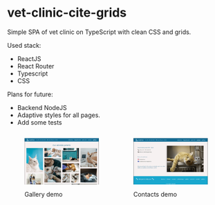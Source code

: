 # vet-clinic-cite-grids

Simple SPA of vet clinic on TypeScript with clean CSS and grids.

Used stack: 
 - ReactJS
 - React Router
 - Typescript
 - CSS

Plans for future: 
  - Backend NodeJS
  - Adaptive styles for all pages.
  - Add some tests


<div style="display:flex; justify-content:space-around;">
  <figure style="display: flex; flex-direction: column;">
    <img src="vet-clinic\public\images\gallery.png" width = 400 style="display: inline-block;"/>
    <p style="display:block;">Gallery demo</p>
  </figure>
  <figure style="display: flex; flex-direction: column;">
    <img src="vet-clinic\public\images\contacts.png" title="Contacts demo" width = 400 style="display: inline-block;"/>
    <p>Contacts demo</p>
  </figure>
</div>


